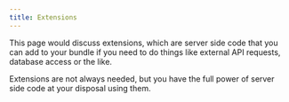 ```yaml
---
title: Extensions
---
```


This page would discuss extensions, which are server side code that you can add
to your bundle if you need to do things like external API requests, database
access or the like.

Extensions are not always needed, but you have the full power of server side
code at your disposal using them.
